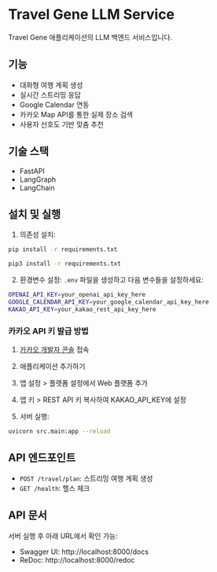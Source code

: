 # Travel Gene LLM Service

Travel Gene 애플리케이션의 LLM 백엔드 서비스입니다.

## 기능

- 대화형 여행 계획 생성
- 실시간 스트리밍 응답
- Google Calendar 연동
- 카카오 Map API를 통한 실제 장소 검색
- 사용자 선호도 기반 맞춤 추천

## 기술 스택
- FastAPI
- LangGraph
- LangChain

## 설치 및 실행

1. 의존성 설치:
```bash
pip install -r requirements.txt
```

```bash
pip3 install -r requirements.txt
```

2. 환경변수 설정:
`.env` 파일을 생성하고 다음 변수들을 설정하세요:

```bash
OPENAI_API_KEY=your_openai_api_key_here
GOOGLE_CALENDAR_API_KEY=your_google_calendar_api_key_here
KAKAO_API_KEY=your_kakao_rest_api_key_here
```

### 카카오 API 키 발급 방법

1. [카카오 개발자 콘솔](https://developers.kakao.com/) 접속
2. 애플리케이션 추가하기
3. 앱 설정 > 플랫폼 설정에서 Web 플랫폼 추가
4. 앱 키 > REST API 키 복사하여 KAKAO_API_KEY에 설정

3. 서버 실행:
```bash
uvicorn src.main:app --reload
```

## API 엔드포인트

- `POST /travel/plan`: 스트리밍 여행 계획 생성
- `GET /health`: 헬스 체크

## API 문서
서버 실행 후 아래 URL에서 확인 가능:
- Swagger UI: http://localhost:8000/docs
- ReDoc: http://localhost:8000/redoc
